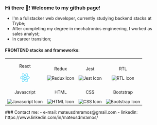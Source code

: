 ### Hi there 👋! Welcome to my github page!

  - I'm a fullstacker web developer, currently studying backend stacks at Trybe;
  - After completing my degree in mechatronics engineering, I worked as sales analyst;
  - In career transition;


  #### FRONTEND stacks and frameworks:
  <table>
    <tbody>
      <tr>
        <td align="center">
          <p>React</p>
          <img src="https://raw.githubusercontent.com/devicons/devicon/master/icons/react/react-original.svg" alt="React Icon" height= 32px/>
        </td>
         <td align="center">
          <p>Redux</p>
          <img src="https://camo.githubusercontent.com/2b6b50702c658cdfcf440cef1eb88c7e0e5a16ce0eb6ab8bc933da7697c12213/68747470733a2f2f63646e2e6a7364656c6976722e6e65742f67682f64657669636f6e732f64657669636f6e2f69636f6e732f72656475782f72656475782d6f726967696e616c2e737667" alt="Redux Icon" height= 32px/>
        </td>
        <td align="center">
          <p>Jest</p>
          <img src="https://camo.githubusercontent.com/fd37a0ed465d6e14411705324a0d21739377f54ab6d0ae146c68fca8777e16c7/68747470733a2f2f63646e2e6a7364656c6976722e6e65742f67682f64657669636f6e732f64657669636f6e2f69636f6e732f6a6573742f6a6573742d706c61696e2e737667" alt="Jest Icon" height= 32px/>
        </td>
        <td align="center">
          <p>RTL</p>
          <img src="https://testing-library.com/img/octopus-128x128.png" alt="RTL Icon" height= 32px/>
        </td>
      </tr>
      <tr>
        <td align="center">
          <p>Javascript</p>
          <img src="https://camo.githubusercontent.com/85fe5c1ea414287d8a9bc8eb336b53dc79a21a3352d9b5e26fc1c31c4aac6e01/68747470733a2f2f75706c6f61642e766563746f726c6f676f2e7a6f6e652f6c6f676f732f6a6176617363726970742f696d616765732f32333965633861342d313633652d343739322d383362362d3366366439363931313735372e737667" alt="Javascript Icon" height= 32px/>
        </td>
        <td align="center">
          <p>HTML</p>
          <img src="https://camo.githubusercontent.com/da7acacadecf91d6dc02efcd2be086bb6d78ddff19a1b7a0ab2755a6fda8b1e9/68747470733a2f2f63646e2e6a7364656c6976722e6e65742f67682f64657669636f6e732f64657669636f6e2f69636f6e732f68746d6c352f68746d6c352d6f726967696e616c2e737667" alt="HTML Icon" height= 32px/>
        </td>
        <td align="center">
          <p>CSS</p>
          <img src="https://camo.githubusercontent.com/2e496d4bfc6f753ddca87b521ce95c88219f77800212ffa6d4401ad368c82170/68747470733a2f2f63646e2e6a7364656c6976722e6e65742f67682f64657669636f6e732f64657669636f6e2f69636f6e732f637373332f637373332d6f726967696e616c2e737667" alt="CSS Icon" height= 32px/>
        </td>
        <td align="center">
          <p>Bootstrap</p>
          <img src="https://camo.githubusercontent.com/039c165168e084e67add7c9e853db66a2f5109ee45397879c5fbc6f297c16c2b/68747470733a2f2f75706c6f61642e766563746f726c6f676f2e7a6f6e652f6c6f676f732f676574626f6f7473747261702f696d616765732f39383766386636632d323633612d343762312d613835642d3835336366636132313564392e737667" alt="Bootstrap Icon" height= 32px/>
        </td>
      </tr>
    </tbody>
  </table>
  ### Contact me:
    - e-mail: mateusdmramos@gmail.com
    - linkedin: https://www.linkedin.com/in/mateusdmramos/
